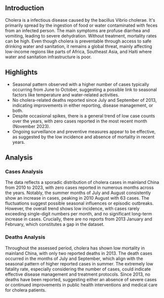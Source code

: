 ## Introduction

Cholera is a infectious disease caused by the bacillus Vibrio cholerae. It's primarily spread by the ingestion of food or water contaminated with feces from an infected person. The main symptoms are profuse diarrhea and vomiting, leading to severe dehydration. Without treatment, mortality rates can be high. Even though cholera is preventable through access to safe drinking water and sanitation, it remains a global threat, mainly affecting low-income regions like parts of Africa, Southeast Asia, and Haiti where water and sanitation infrastructure is poor.

## Highlights

- Seasonal pattern observed with a higher number of cases typically occurring from June to October, suggesting a possible link to seasonal factors like temperature and water-related activities. <br/>
- No cholera-related deaths reported since July and September of 2013, indicating improvements in either reporting, disease management, or both. <br/>
- Despite occasional spikes, there is a general trend of low case counts over the years, with zero cases reported in the most recent month (November 2023). <br/>
- Ongoing surveillance and preventive measures appear to be effective, as suggested by the low incidence and absence of mortality in recent years. <br/>
## Analysis

### Cases Analysis
The data reflects a sporadic distribution of cholera cases in mainland China from 2010 to 2023, with zero cases reported in numerous months across the years. Notably, the summer months of July and August consistently show an increase in cases, peaking in 2010 August with 63 cases. The fluctuations suggest possible seasonal influences or episodic outbreaks. However, the overall trend shows low incidence, with cases rarely exceeding single-digit numbers per month, and no significant long-term increase in cases. Crucially, there are no reports from 2013 January and February, which constitutes a gap in the dataset.

### Deaths Analysis
Throughout the assessed period, cholera has shown low mortality in mainland China, with only two reported deaths in 2013. The death cases occurred in the months of July and September, which align with the seasonal pattern of higher reported cases in summer. The extremely low fatality rate, especially considering the number of cases, could indicate effective disease management and treatment protocols. Since 2013, no deaths have been reported, suggesting either an absence of severe cases or continued improvements in public health interventions and medical care for cholera patients.
